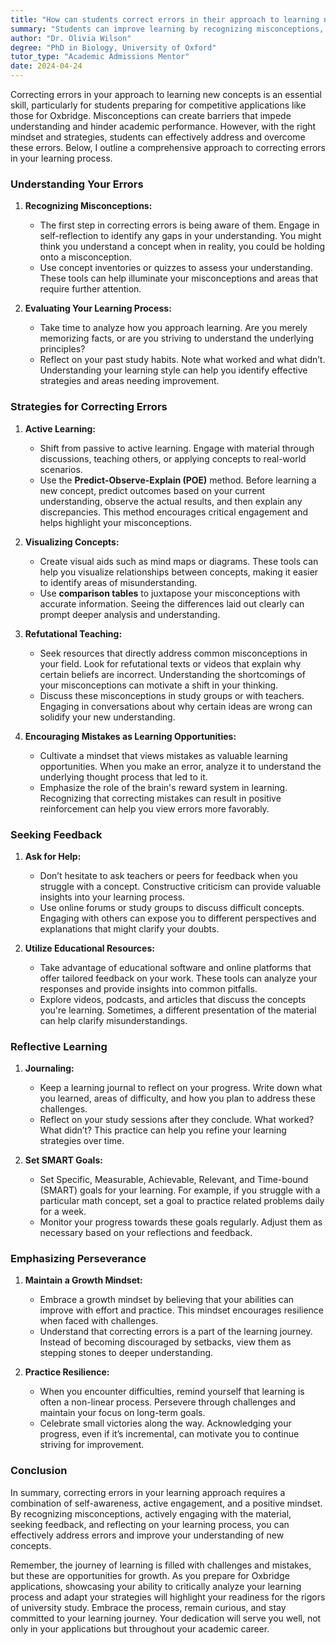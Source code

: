```yaml
---
title: "How can students correct errors in their approach to learning new concepts?"
summary: "Students can improve learning by recognizing misconceptions, reflecting on understanding, and applying effective strategies to correct errors."
author: "Dr. Olivia Wilson"
degree: "PhD in Biology, University of Oxford"
tutor_type: "Academic Admissions Mentor"
date: 2024-04-24
---
```


Correcting errors in your approach to learning new concepts is an essential skill, particularly for students preparing for competitive applications like those for Oxbridge. Misconceptions can create barriers that impede understanding and hinder academic performance. However, with the right mindset and strategies, students can effectively address and overcome these errors. Below, I outline a comprehensive approach to correcting errors in your learning process.

### Understanding Your Errors

1. **Recognizing Misconceptions:**
   - The first step in correcting errors is being aware of them. Engage in self-reflection to identify any gaps in your understanding. You might think you understand a concept when in reality, you could be holding onto a misconception. 
   - Use concept inventories or quizzes to assess your understanding. These tools can help illuminate your misconceptions and areas that require further attention.

2. **Evaluating Your Learning Process:**
   - Take time to analyze how you approach learning. Are you merely memorizing facts, or are you striving to understand the underlying principles? 
   - Reflect on your past study habits. Note what worked and what didn’t. Understanding your learning style can help you identify effective strategies and areas needing improvement.

### Strategies for Correcting Errors

1. **Active Learning:**
   - Shift from passive to active learning. Engage with material through discussions, teaching others, or applying concepts to real-world scenarios. 
   - Use the **Predict-Observe-Explain (POE)** method. Before learning a new concept, predict outcomes based on your current understanding, observe the actual results, and then explain any discrepancies. This method encourages critical engagement and helps highlight your misconceptions.

2. **Visualizing Concepts:**
   - Create visual aids such as mind maps or diagrams. These tools can help you visualize relationships between concepts, making it easier to identify areas of misunderstanding.
   - Use **comparison tables** to juxtapose your misconceptions with accurate information. Seeing the differences laid out clearly can prompt deeper analysis and understanding.

3. **Refutational Teaching:**
   - Seek resources that directly address common misconceptions in your field. Look for refutational texts or videos that explain why certain beliefs are incorrect. Understanding the shortcomings of your misconceptions can motivate a shift in your thinking.
   - Discuss these misconceptions in study groups or with teachers. Engaging in conversations about why certain ideas are wrong can solidify your new understanding.

4. **Encouraging Mistakes as Learning Opportunities:**
   - Cultivate a mindset that views mistakes as valuable learning opportunities. When you make an error, analyze it to understand the underlying thought process that led to it.
   - Emphasize the role of the brain's reward system in learning. Recognizing that correcting mistakes can result in positive reinforcement can help you view errors more favorably.

### Seeking Feedback

1. **Ask for Help:**
   - Don’t hesitate to ask teachers or peers for feedback when you struggle with a concept. Constructive criticism can provide valuable insights into your learning process.
   - Use online forums or study groups to discuss difficult concepts. Engaging with others can expose you to different perspectives and explanations that might clarify your doubts.

2. **Utilize Educational Resources:**
   - Take advantage of educational software and online platforms that offer tailored feedback on your work. These tools can analyze your responses and provide insights into common pitfalls.
   - Explore videos, podcasts, and articles that discuss the concepts you're learning. Sometimes, a different presentation of the material can help clarify misunderstandings.

### Reflective Learning

1. **Journaling:**
   - Keep a learning journal to reflect on your progress. Write down what you learned, areas of difficulty, and how you plan to address these challenges. 
   - Reflect on your study sessions after they conclude. What worked? What didn’t? This practice can help you refine your learning strategies over time.

2. **Set SMART Goals:**
   - Set Specific, Measurable, Achievable, Relevant, and Time-bound (SMART) goals for your learning. For example, if you struggle with a particular math concept, set a goal to practice related problems daily for a week.
   - Monitor your progress towards these goals regularly. Adjust them as necessary based on your reflections and feedback.

### Emphasizing Perseverance

1. **Maintain a Growth Mindset:**
   - Embrace a growth mindset by believing that your abilities can improve with effort and practice. This mindset encourages resilience when faced with challenges.
   - Understand that correcting errors is a part of the learning journey. Instead of becoming discouraged by setbacks, view them as stepping stones to deeper understanding.

2. **Practice Resilience:**
   - When you encounter difficulties, remind yourself that learning is often a non-linear process. Persevere through challenges and maintain your focus on long-term goals.
   - Celebrate small victories along the way. Acknowledging your progress, even if it’s incremental, can motivate you to continue striving for improvement.

### Conclusion

In summary, correcting errors in your learning approach requires a combination of self-awareness, active engagement, and a positive mindset. By recognizing misconceptions, actively engaging with the material, seeking feedback, and reflecting on your learning process, you can effectively address errors and improve your understanding of new concepts.

Remember, the journey of learning is filled with challenges and mistakes, but these are opportunities for growth. As you prepare for Oxbridge applications, showcasing your ability to critically analyze your learning process and adapt your strategies will highlight your readiness for the rigors of university study. Embrace the process, remain curious, and stay committed to your learning journey. Your dedication will serve you well, not only in your applications but throughout your academic career.
    